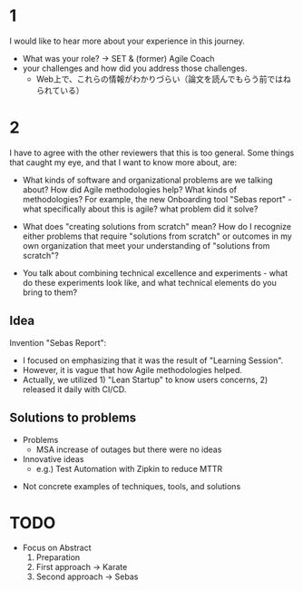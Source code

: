 
# 1
I would like to hear more about your experience in this journey.
- What was your role?
    -> SET & (former) Agile Coach
- your challenges and how did you address those challenges.
    - Web上で、これらの情報がわかりづらい（論文を読んでもらう前ではねられている）



# 2
I have to agree with the other reviewers that this is too general.
Some things that caught my eye, and that I want to know more about, are:

- What kinds of software and organizational problems are we talking about?
How did Agile methodologies help?
What kinds of methodologies?
For example, the new Onboarding tool "Sebas report" - what specifically about this is agile? what problem did it solve?

- What does "creating solutions from scratch" mean?
How do I recognize either problems that require "solutions from scratch" or outcomes in my own organization that meet your understanding of "solutions from scratch"?

- You talk about combining technical excellence and experiments - what do these experiments look like, and what technical elements do you bring to them?



## Idea
Invention "Sebas Report":
- I focused on emphasizing that it was the result of "Learning Session".
- However, it is vague that how Agile methodologies helped.
- Actually, we utilized 1) "Lean Startup" to know users concerns, 2) released it daily with CI/CD.



## Solutions to problems
- Problems
    - MSA increase of outages but there were no ideas
- Innovative ideas
    - e.g.) Test Automation with Zipkin to reduce MTTR
* Not concrete examples of techniques, tools, and solutions



# TODO
- Focus on Abstract
    1. Preparation
    2. First approach -> Karate
    3. Second approach -> Sebas
